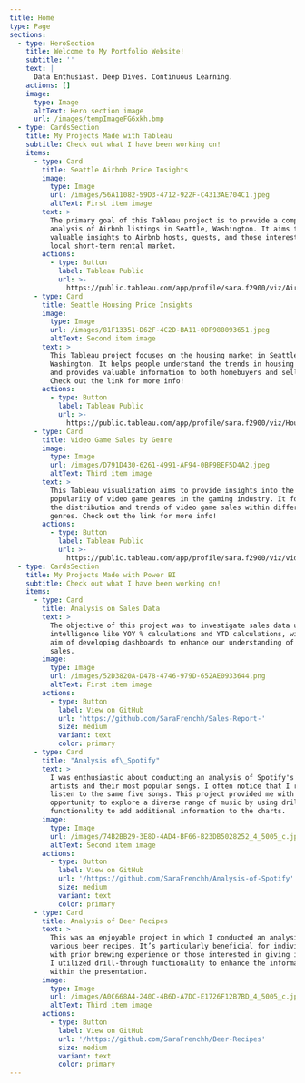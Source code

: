 ```yaml
---
title: Home
type: Page
sections:
  - type: HeroSection
    title: Welcome to My Portfolio Website!
    subtitle: ''
    text: |
      Data Enthusiast. Deep Dives. Continuous Learning. 
    actions: []
    image:
      type: Image
      altText: Hero section image
      url: /images/tempImageFG6xkh.bmp
  - type: CardsSection
    title: My Projects Made with Tableau
    subtitle: Check out what I have been working on!
    items:
      - type: Card
        title: Seattle Airbnb Price Insights
        image:
          type: Image
          url: /images/56A11082-59D3-4712-922F-C4313AE704C1.jpeg
          altText: First item image
        text: >
          The primary goal of this Tableau project is to provide a comprehensive
          analysis of Airbnb listings in Seattle, Washington. It aims to offer
          valuable insights to Airbnb hosts, guests, and those interested in the
          local short-term rental market.
        actions:
          - type: Button
            label: Tableau Public
            url: >-
              https://public.tableau.com/app/profile/sara.f2900/viz/Airbnbbook_16959281352180/AirbnbDash
      - type: Card
        title: Seattle Housing Price Insights
        image:
          type: Image
          url: /images/81F13351-D62F-4C2D-BA11-0DF988093651.jpeg
          altText: Second item image
        text: >
          This Tableau project focuses on the housing market in Seattle,
          Washington. It helps people understand the trends in housing prices
          and provides valuable information to both homebuyers and sellers. 
          Check out the link for more info!
        actions:
          - type: Button
            label: Tableau Public
            url: >-
              https://public.tableau.com/app/profile/sara.f2900/viz/HousePrice_16967252418080/HousePrice
      - type: Card
        title: Video Game Sales by Genre
        image:
          type: Image
          url: /images/D791D430-6261-4991-AF94-0BF9BEF5D4A2.jpeg
          altText: Third item image
        text: >
          This Tableau visualization aims to provide insights into the
          popularity of video game genres in the gaming industry. It focuses on
          the distribution and trends of video game sales within different
          genres. Check out the link for more info!
        actions:
          - type: Button
            label: Tableau Public
            url: >-
              https://public.tableau.com/app/profile/sara.f2900/viz/videogamesales_16959203635510/Dashboard1
  - type: CardsSection
    title: My Projects Made with Power BI
    subtitle: Check out what I have been working on!
    items:
      - type: Card
        title: Analysis on Sales Data
        text: >
          The objective of this project was to investigate sales data using time
          intelligence like YOY % calculations and YTD calculations, with the
          aim of developing dashboards to enhance our understanding of general
          sales.
        image:
          type: Image
          url: /images/52D3820A-D478-4746-979D-652AE0933644.png
          altText: First item image
        actions:
          - type: Button
            label: View on GitHub
            url: 'https://github.com/SaraFrenchh/Sales-Report-'
            size: medium
            variant: text
            color: primary
      - type: Card
        title: "Analysis of\_Spotify"
        text: >
          I was enthusiastic about conducting an analysis of Spotify's top
          artists and their most popular songs. I often notice that I repeatedly
          listen to the same five songs. This project provided me with the
          opportunity to explore a diverse range of music by using drill through
          functionality to add additional information to the charts.
        image:
          type: Image
          url: /images/74B2BB29-3E8D-4AD4-BF66-B23DB5028252_4_5005_c.jpeg
          altText: Second item image
        actions:
          - type: Button
            label: View on GitHub
            url: '/https://github.com/SaraFrenchh/Analysis-of-Spotify'
            size: medium
            variant: text
            color: primary
      - type: Card
        title: Analysis of Beer Recipes
        text: >
          This was an enjoyable project in which I conducted an analysis of
          various beer recipes. It’s particularly beneficial for individuals
          with prior brewing experience or those interested in giving it a try.
          I utilized drill-through functionality to enhance the information
          within the presentation.
        image:
          type: Image
          url: /images/A0C668A4-240C-4B6D-A7DC-E1726F12B7BD_4_5005_c.jpeg
          altText: Third item image
        actions:
          - type: Button
            label: View on GitHub
            url: '/https://github.com/SaraFrenchh/Beer-Recipes'
            size: medium
            variant: text
            color: primary
---
```

